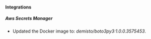 
#### Integrations

##### Aws Secrets Manager

- Updated the Docker image to: *demisto/boto3py3:1.0.0.3575453*.

